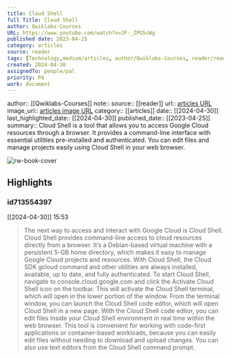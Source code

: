 ```yaml
---
title: Cloud Shell
full Title: Cloud Shell
author: Qwiklabs-Courses
URL: https://www.youtube.com/watch?v=JF-_ZPG5cWg
published date: 2023-04-25
category: articles
source: reader
tags: [Technology,medium/articles, author/Qwiklabs-Courses, reader/reader, date/2024-04-30, area/reader]
created: 2024-04-30
assignedTo: people/pal
priority: P4
work: document
---
```

author:: [[Qwiklabs-Courses]]
note:: 
source:: [[reader]]
url:: [articles URL](https://www.youtube.com/watch?v=JF-_ZPG5cWg)
image_url:: [articles image URL](https://i.ytimg.com/vi/JF-_ZPG5cWg/maxresdefault.jpg?sqp=-oaymwEmCIAKENAF8quKqQMa8AEB-AH-CYAC0AWKAgwIABABGGUgZShlMA8=&rs=AOn4CLA-hxFLUBDYTsxBsXWSsUsLdIifIg)
category:: [[articles]]
date:: [[2024-04-30]]
last_highlighted_date:: [[2024-04-30]]
published_date:: [[2023-04-25]]
summary:: Cloud Shell is a tool that allows you to access Google Cloud resources through a browser. It provides a command-line interface with essential utilities pre-installed and authenticated. You can edit files and manage projects easily using Cloud Shell in your web browser.


![rw-book-cover](https://i.ytimg.com/vi/JF-_ZPG5cWg/maxresdefault.jpg?sqp=-oaymwEmCIAKENAF8quKqQMa8AEB-AH-CYAC0AWKAgwIABABGGUgZShlMA8=&rs=AOn4CLA-hxFLUBDYTsxBsXWSsUsLdIifIg)

## Highlights
### id713554397
[[2024-04-30]] 15:53
> The next way to access and interact with Google Cloud is Cloud Shell. Cloud Shell provides command-line access to cloud resources directly from a browser. It’s a Debian-based virtual machine with a persistent 5-GB home directory, which makes it easy to manage Google Cloud projects and resources. With Cloud Shell, the Cloud SDK gcloud command and other utilities are always installed, available, up to date, and fully authenticated. To start Cloud Shell, navigate to console.cloud.google.com and click the Activate Cloud Shell icon on
> the toolbar. This will activate the Cloud Shell terminal, which will open in the lower portion of the window. From the terminal window, you can launch the Cloud Shell code editor, which will open Cloud Shell in a new page. With the Cloud Shell code editor, you can edit files inside your Cloud Shell environment in real time within the web browser.
> This tool is convenient for working with code-first applications or container-based workloads, because you can easily edit files without needing to download and upload changes. You can also use text editors from the Cloud Shell command prompt.


